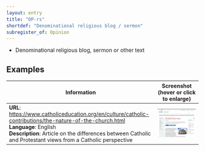 ```yaml
---
layout: entry
title: "OP-rs"
shortdef: "Denominational religious blog / sermon"
subregister_of: Opinion
---
```


- Denominational religious blog, sermon or other text

<!-- details -->

## Examples

<!-- START GENERATED SCREENSHOT GALLERY -->
<!--     NOTE: this screenshot gallery is automatically generated.       -->
<!--     Please avoid modifying it manually: any changes will be         -->
<!--     overwritten the next time the generation script is run.         -->
<table class="website-examples">
  <thead>
    <tr>
      <th class="website-examples-col-1">Information</th>
      <th class="website-examples-col-2">Screenshot (hover or click to enlarge)</th>
    </tr>
  </thead>
  <tbody>
    <tr>
      <td>
        <div class="img-url"><b>URL</b>: <a href="https://www.catholiceducation.org/en/culture/catholic-contributions/the-nature-of-the-church.html">https://www.catholiceducation.org/en/culture/catholic-contributions/the-nature-of-the-church.html</a></div>
        <div class="img-info"><b>Language</b>: English</div>
        <div class="img-info"><b>Description</b>: Article on the differences between Catholic and Protestant views from a Catholic perspective</div>
      </td>
      <td><a href="../static/screenshots/OP-rs/www.catholiceducation.org_en_culture_catholic-contributions_the-nature-of-the-church.html--2048x1536.png"><img class="thumbnail" src="../static/screenshots/OP-rs/www.catholiceducation.org_en_culture_catholic-contributions_the-nature-of-the-church.html--2048x1536.png" alt="screenshot of www.catholiceducation.org_en_culture_catholic-contributions_the-nature-of-the-church.html--2048x1536"></a></td>
    </tr>
  </tbody>
</table>
<!-- END GENERATED SCREENSHOT GALLERY -->
